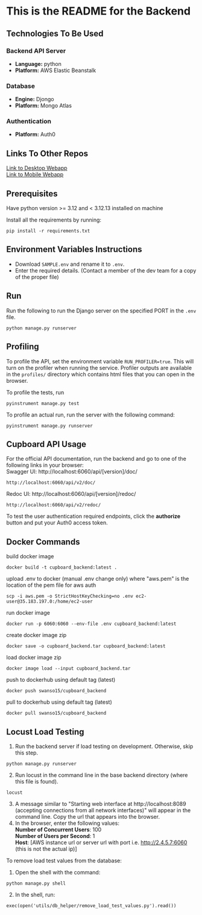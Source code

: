 # This is the README for the Backend

## Technologies To Be Used
### Backend API Server
- **Language:** python
- **Platform:** AWS Elastic Beanstalk
### Database
- **Engine:** Djongo
- **Platform:** Mongo Atlas
### Authentication
- **Platform:** Auth0

## Links To Other Repos
[Link to Desktop Webapp](https://github.com/COMP4350-Team2/Desktop-WebApp) <br/>
[Link to Mobile Webapp](https://github.com/COMP4350-Team2/Mobile-WebApp)

## Prerequisites
Have python version >= 3.12 and < 3.12.13 installed on machine

Install all the requirements by running:
```
pip install -r requirements.txt
```

## Environment Variables Instructions
- Download `SAMPLE.env` and rename it to `.env`. 
- Enter the required details. (Contact a member of the dev team for a copy of the proper file)

## Run
Run the following to run the Django server on the specified PORT in the `.env` file.
```
python manage.py runserver
```

## Profiling
To profile the API, set the environment variable `RUN_PROFILER=true`. This will turn on the profiler when running the service.
Profiler outputs are available in the `profiles/` directory which contains html files that you can open in the browser.

To profile the tests, run 
```
pyinstrument manage.py test
```

To profile an actual run, run the server with the following command:
```
pyinstrument manage.py runserver
```

## Cupboard API Usage
For the official API documentation, run the backend and go to one of the following links in your browser:  
Swagger UI: http://localhost:6060/api/[version]/doc/  
```
http://localhost:6060/api/v2/doc/
```  

Redoc UI: http://localhost:6060/api/[version]/redoc/  
```
http://localhost:6060/api/v2/redoc/
```

To test the user authentication required endpoints, click the **authorize** button and put your Auth0 access token.

## Docker Commands
build docker image
```
docker build -t cupboard_backend:latest .
```

upload .env to docker (manual .env change only) where "aws.pem" is the location of the pem file for aws auth
```
scp -i aws.pem -o StrictHostKeyChecking=no .env ec2-user@35.183.197.0:/home/ec2-user
```

run docker image 
```
docker run -p 6060:6060 --env-file .env cupboard_backend:latest
```

create docker image zip
```
docker save -o cupboard_backend.tar cupboard_backend:latest
```

load docker image zip
```
docker image load --input cupboard_backend.tar
```

push to dockerhub using default tag (latest)
```
docker push swanso15/cupboard_backend
```

pull to dockerhub using default tag (latest)
```
docker pull swanso15/cupboard_backend
```

## Locust Load Testing
1. Run the backend server if load testing on development. Otherwise, skip this step.
```
python manage.py runserver
```
2. Run locust in the command line in the base backend directory (where this file is found).
```
locust
```
3. A message similar to "Starting web interface at http://localhost:8089 (accepting connections from all network interfaces)" will appear in the command line. Copy the url that appears into the browser.
4. In the browser, enter the following values:  
**Number of Concurrent Users**: 100  
**Number of Users per Second**: 1  
**Host**: [AWS instance url or server url with port i.e. http://2.4.5.7:6060 (this is not the actual ip)]  

To remove load test values from the database:
1. Open the shell with the command:
```
python manage.py shell
```
2. In the shell, run:
```
exec(open('utils/db_helper/remove_load_test_values.py').read())
```
